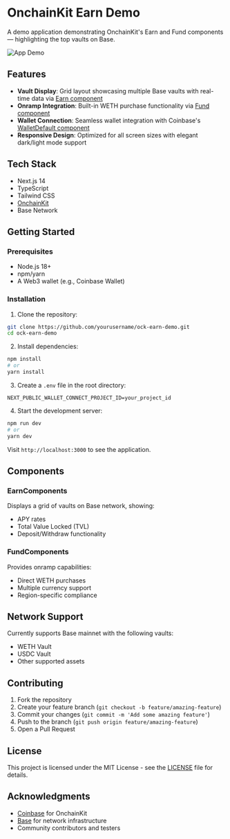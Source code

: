 # OnchainKit Earn Demo

A demo application demonstrating OnchainKit's Earn and Fund components — highlighting the top vaults on Base. 

![App Demo](public/appdemo.gif)

## Features

- **Vault Display**: Grid layout showcasing multiple Base vaults with real-time data via [Earn component](https://onchainkit.xyz/earn/earn)
- **Onramp Integration**: Built-in WETH purchase functionality via [Fund component](https://onchainkit.xyz/fund/fund-card)
- **Wallet Connection**: Seamless wallet integration with Coinbase's [WalletDefault component](https://onchainkit.xyz/wallet/wallet)
- **Responsive Design**: Optimized for all screen sizes with elegant dark/light mode support

## Tech Stack

- Next.js 14
- TypeScript
- Tailwind CSS
- [OnchainKit](https://github.com/coinbase/onchainkit)
- Base Network

## Getting Started

### Prerequisites

- Node.js 18+ 
- npm/yarn
- A Web3 wallet (e.g., Coinbase Wallet)

### Installation

1. Clone the repository:
```bash
git clone https://github.com/yourusername/ock-earn-demo.git
cd ock-earn-demo
```

2. Install dependencies:
```bash
npm install
# or
yarn install
```

3. Create a `.env` file in the root directory:
```env
NEXT_PUBLIC_WALLET_CONNECT_PROJECT_ID=your_project_id
```

4. Start the development server:
```bash
npm run dev
# or
yarn dev
```

Visit `http://localhost:3000` to see the application.

## Components

### EarnComponents
Displays a grid of vaults on Base network, showing:
- APY rates
- Total Value Locked (TVL)
- Deposit/Withdraw functionality

### FundComponents
Provides onramp capabilities:
- Direct WETH purchases
- Multiple currency support
- Region-specific compliance

## Network Support

Currently supports Base mainnet with the following vaults:
- WETH Vault
- USDC Vault
- Other supported assets

## Contributing

1. Fork the repository
2. Create your feature branch (`git checkout -b feature/amazing-feature`)
3. Commit your changes (`git commit -m 'Add some amazing feature'`)
4. Push to the branch (`git push origin feature/amazing-feature`)
5. Open a Pull Request

## License

This project is licensed under the MIT License - see the [LICENSE](LICENSE) file for details.

## Acknowledgments

- [Coinbase](https://coinbase.com) for OnchainKit
- [Base](https://base.org) for network infrastructure
- Community contributors and testers
